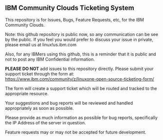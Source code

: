 

## IBM Community Clouds Ticketing System


This repository is for Issues, Bugs, Feature Requests, etc, for the IBM Community Clouds.

Note:  this github repository is public now, so any communication can be see by the public.  If you feel you would prefer to discuss your issue in private, please email us at linux!us.ibm.com

Also, for any IBMers using this github, this is a reminder that it is public and not to post any IBM Confidential information.

**PLEASE DO NOT** add issues to this repository directly. Please submit your support ticket through the form at: https://www.ibm.com/community/z/linuxone-open-source-ticketing-form/

The form will create a support ticket which will be routed and tracked to the appropriate resource.

Your suggestions and bug reports will be reviewed and handled appropriately as soon as possible.

Please provide as much information as possible for bug reports, specifically the IP Address of the server in question.

Feature requests may or may not be accepted for future development.

